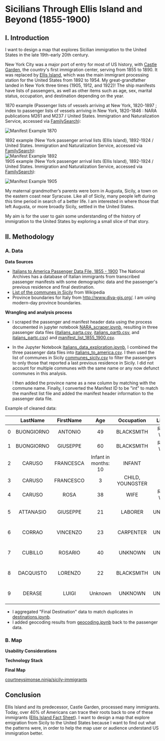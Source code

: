 # Sicilians Through Ellis Island and Beyond (1855-1900)

## I. Introduction

I want to design a map that explores Sicilian immigration to the United States in the late 19th-early 20th century.

New York City was a major port of entry for most of US history, with [Castle Garden](https://www.nps.gov/cacl/index.htm), the country's first immigration center, serving from 1855 to 1890. It was replaced by [Ellis Island](https://www.nps.gov/elis/index.htm), which was the main immigrant processing station for the United States from 1892 to 1954. My great-grandfather landed in New York three times (1905, 1912, and 1922)! The ship manifests have lists of passengers, as well as other items such as age, sex, marital status, occupation, and destination depending on the year.

1870 example (Passenger lists of vessels arriving at New York, 1820-1897 ; index to passenger lists of vessels arriving in New York, 1820-1846 : NARA publications M261 and M237 / United States. Immigration and Naturalization Service, accessed via [FamilySearch](https://www.familysearch.org/en/)):  

![Manifest Example 1870](images/ManifestExample1870.jpg "1870")  

1892 example (New York passenger arrival lists (Ellis Island), 1892-1924 / United States. Immigration and Naturalization Service, accessed via [FamilySearch](https://www.familysearch.org/en/)):  
![Manifest Example 1892](images/ManifestExample1892.jpg "1892")  
1905 example (New York passenger arrival lists (Ellis Island), 1892-1924 / United States. Immigration and Naturalization Service, accessed via [FamilySearch](https://www.familysearch.org/en/)):

![Manifest Example 1905](images/ManifestExample1905.jpg "1905")  

My maternal grandmother’s parents were born in Augusta, Sicily, a town on the eastern coast near Syracuse. Like all of Sicily, many people left during this time period in search of a better life. I am interested in where those that left Augusta, or more broadly Sicily, settled in the United States.

My aim is for the user to gain some understanding of the history of immigration to the United States by exploring a small slice of that story.

## II. Methodology

### A. Data

**Data Sources**

- [Italians to America Passenger Data File, 1855 - 1900](https://aad.archives.gov/aad/series-description.jsp?s=4433&cat=GP44&bc=,sl&col=1002) The National Archives has a database of Italian immigrants from transcribed passenger manifests with some demographic data and the passenger's previous residence and final destination.
- [List of the communes in Sicily](https://en.wikipedia.org/wiki/List_of_communes_of_Sicily) from Wikipedia
- Province boundaries for Italy from http://www.diva-gis.org/. I am using modern-day province boundaries.

**Wrangling and analysis process**

- I scraped the passenger and manifest header data using the process documented in jupyter notebook [NARA_scraper.ipynb](NARA_scraper.ipynb), resulting in three passenger data files ([italians_parta.csv](data/italians_parta.csv), [italians_partb.csv](data/italians_partb.csv), and [italans_partc.csv](data/italians_partc.csv)) and [manifest_list_1855_1900.csv](data/manifest_list_1855_1900.csv).  
- In the Jupyter Notebook [Italians_data_exploration.ipynb](Italians_data_exploration.ipynb), I combined the three passenger data files into [italians_to_america.csv](data/italians_to_america.csv). I then used the list of communes in Sicily [communes_sicily.csv](data/communes_sicily.csv) to filter the passengers to only those that reported a last previous residence in Sicily. I did not account for multiple communes with the same name or any now defunct communes in this analysis.

  I then added the province name as a new column by matching with the commune name. Finally, I converted the Manifest ID to be "int" to match the manifest list file and added the manifest header information to the passenger data file.

Example of cleaned data:

|       | **LastName** | **FirstName** |       **Age**        |  **Occupation**  | **Literacy** | **CountryofOrigin** | **CityTownofLastResidence** | **DestinationCityTown** |           **TransitTravelCompartment**            | **ManifestID** | **Province** | **ShipName** |     **Port**     | **Arrival** |
| :---: | :----------: | :-----------: | :------------------: | :--------------: | :----------: | :-----------------: | :-------------------------: | :---------------------: | :-----------------------------------------------: | :------------: | :----------: | :----------: | :--------------: | :---------: |
|   0   |  BUONGIORNO  |    ANTONIO    |          49          |    BLACKSMITH    | READ & WRITE |        ITALY        |           SCIACCA           |        NEW YORK         | Return trip to USA - non US Citizen [Transit];... |     82236      |  Agrigento   |     EMS      |      NAPLES      | 12/29/1892  |
|   1   |  BUONGIORNO  |   GIUSEPPE    |          60          |    BLACKSMITH    | READ & WRITE |        ITALY        |           SCIACCA           |        NEW YORK         | Return trip to USA - non US Citizen [Transit];... |     82236      |  Agrigento   |     EMS      |      NAPLES      | 12/29/1892  |
|   2   |    CARUSO    |   FRANCESCA   | Infant in months: 10 |      INFANT      |      NO      |        ITALY        |           SCIACCA           |        NEW YORK         | Return trip to USA - non US Citizen [Transit];... |     82236      |  Agrigento   |     EMS      |      NAPLES      | 12/29/1892  |
|   3   |    CARUSO    |   FRANCESCO   |          3           | CHILD, YOUNGSTER |      NO      |        ITALY        |           SCIACCA           |        NEW YORK         | Return trip to USA - non US Citizen [Transit];... |     82236      |  Agrigento   |     EMS      |      NAPLES      | 12/29/1892  |
|   4   |    CARUSO    |     ROSA      |          38          |       WIFE       | READ & WRITE |        ITALY        |           SCIACCA           |        NEW YORK         | Return trip to USA - non US Citizen [Transit];... |     82236      |  Agrigento   |     EMS      |      NAPLES      | 12/29/1892  |
|   5   |  ATTANASIO   |   GIUSEPPE    |          21          |     LABORER      |   UNKNOWN    |        ITALY        |           PALERMO           |        NEW YORK         |  Staying in the USA [Transit]; Stowaway [Travel]  |     80591      |   Palermo    |   GOTTARDO   |     ANTWERP      | 11/30/1884  |
|   6   |    CORRAO    |   VINCENZO    |          23          |    CARPENTER     |   UNKNOWN    |        ITALY        |           PALERMO           |        NEW YORK         |  Staying in the USA [Transit]; Stowaway [Travel]  |     80591      |   Palermo    |   GOTTARDO   |     ANTWERP      | 11/30/1884  |
|   7   |   CUBILLO    |    ROSARIO    |          40          |     UNKNOWN      |   UNKNOWN    |        ITALY        |           MESSINA           |        NEW YORK         |  Staying in the USA [Transit]; Stowaway [Travel]  |       63       |   Messina    |    ALESIA    | MESSINA & NAPLES | 04/25/1885  |
|   8   |  DACQUISTO   |    LORENZO    |          22          |    BLACKSMITH    |   UNKNOWN    |        ITALY        |           PALERMO           |        NEW YORK         |  Staying in the USA [Transit]; Stowaway [Travel]  |     80591      |   Palermo    |   GOTTARDO   |     ANTWERP      | 11/30/1884  |
|   9   |    DERASE    |     LUIGI     |       Unknown        |     UNKNOWN      |   UNKNOWN    |        ITALY        |           MESSINA           |        NEW YORK         |  Staying in the USA [Transit]; Stowaway [Travel]  |       63       |   Messina    |    ALESIA    | MESSINA & NAPLES | 04/25/1885  |

 + I aggregated "Final Destination" data to match duplicates in [destinations.ipynb](destinations.ipynb).
 + I added geocoding results from [geocoding.ipynb](geocoding.ipynb) back to the passenger data.  

### B. Map
**Usability Considerations**


**Technology Stack**


**Final Map**

[courtneysimonse.ninja/sicily-immigrants](courtneysimonse.ninja/sicily-immigrants)

## Conclusion
 Ellis Island and its predecessor, Castle Garden, processed many immigrants. Today, over 40% of Americans can trace their roots back to one of these immigrants ([Ellis Island Fact Sheet](https://www.nps.gov/npnh/learn/news/fact-sheet-elis.htm)). I want to design a map that explore emigration from Sicily to the United States because I want to find out what the patterns were, in order to help the map user or audience understand US immigration better.
